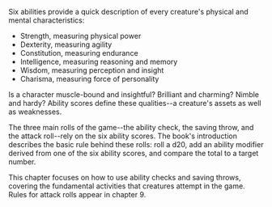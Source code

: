 Six abilities provide a quick description of every creature's physical and mental characteristics:  
- Strength, measuring physical power  
- Dexterity, measuring agility  
- Constitution, measuring endurance  
- Intelligence, measuring reasoning and memory  
- Wisdom, measuring perception and insight  
- Charisma, measuring force of personality

Is a character muscle-bound and insightful? Brilliant and charming? Nimble and hardy? Ability scores define these qualities--a creature's assets as well as weaknesses.

The three main rolls of the game--the ability check, the saving throw, and the attack roll--rely on the six ability scores. The book's introduction describes the basic rule behind these rolls: roll a d20, add an ability modifier derived from one of the six ability scores, and compare the total to a target number.

This chapter focuses on how to use ability checks and saving throws, covering the fundamental activities that creatures attempt in the game. Rules for attack rolls appear in chapter 9.
